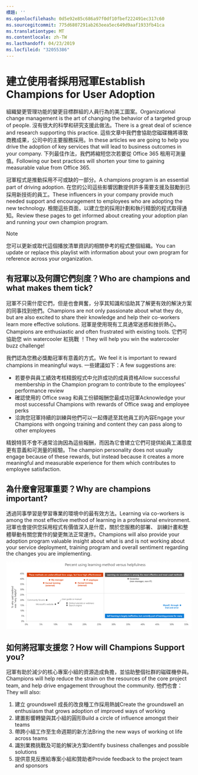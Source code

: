 ```yaml
---
標題: ''
ms.openlocfilehash: 0d5e92e85c686a97f0df10fbef222491ec317c60
ms.sourcegitcommit: 775d6807291ab263eea5ec649d9aaf1933fb41ca
ms.translationtype: MT
ms.contentlocale: zh-TW
ms.lasthandoff: 04/23/2019
ms.locfileid: "32055386"
---
```

# <a name="establish-champions-for-user-adoption"></a><span data-ttu-id="c692c-102">建立使用者採用冠軍</span><span class="sxs-lookup"><span data-stu-id="c692c-102">Establish Champions for User Adoption</span></span> 

<span data-ttu-id="c692c-103">組織變更管理功能的變更目標群組的人員行為的美工圖案。</span><span class="sxs-lookup"><span data-stu-id="c692c-103">Organizational change management is the art of changing the behavior of a targeted group of people.</span></span> <span data-ttu-id="c692c-104">沒有很大的科學和研究支援此做法。</span><span class="sxs-lookup"><span data-stu-id="c692c-104">There is a great deal of science and research supporting this practice.</span></span> <span data-ttu-id="c692c-105">這些文章中我們會協助您磁碟機將導致商務成果，公司中的主要服務採用。</span><span class="sxs-lookup"><span data-stu-id="c692c-105">In these articles we are going to help you drive the adoption of key services that will lead to business outcomes in your company.</span></span>  <span data-ttu-id="c692c-106">下列最佳作法，我們將縮短您次若要從 Office 365 租用可測量值。</span><span class="sxs-lookup"><span data-stu-id="c692c-106">Following our best practices will shorten your time to gaining measurable value from Office 365.</span></span>  

<span data-ttu-id="c692c-107">冠軍程式是推動採用不可或缺的一部分。</span><span class="sxs-lookup"><span data-stu-id="c692c-107">A champions program is an essential part of driving adoption.</span></span> <span data-ttu-id="c692c-108">在您的公司這些影響因數提供許多需要支援及鼓勵到已採用新技術的員工。</span><span class="sxs-lookup"><span data-stu-id="c692c-108">These influencers in your company provide much needed support and encouragement to employees who are adopting the new technology.</span></span> <span data-ttu-id="c692c-109">檢閱這些頁面，以建立您的採用計劃和執行精銳的程式取得通知。</span><span class="sxs-lookup"><span data-stu-id="c692c-109">Review these pages to get informed about creating your adoption plan and running your own champion program.</span></span> 

> [!NOTE]
> <span data-ttu-id="c692c-110">您可以更新或取代這個播放清單資訊的相關參考的程式整個組織。</span><span class="sxs-lookup"><span data-stu-id="c692c-110">You can update or replace this playlist with information about your own program for reference across your organization.</span></span>

## <a name="who-are-champions-and-what-makes-them-tick"></a><span data-ttu-id="c692c-111">有冠軍以及何謂它們刻度？</span><span class="sxs-lookup"><span data-stu-id="c692c-111">Who are champions and what makes them tick?</span></span>

<span data-ttu-id="c692c-112">冠軍不只需什麼它們，但是也會興奮，分享其知識和協助其了解更有效的解決方案的同事找到他們。</span><span class="sxs-lookup"><span data-stu-id="c692c-112">Champions are not only passionate about what they do, but are also excited to share their knowledge and help their co-workers learn more effective solutions.</span></span> <span data-ttu-id="c692c-113">冠軍是使用現有工具通常迷惑和挫折熱心。</span><span class="sxs-lookup"><span data-stu-id="c692c-113">Champions are enthusiastic and often frustrated with existing tools.</span></span> <span data-ttu-id="c692c-114">它們可協助您 win watercooler 紅挑戰 ！</span><span class="sxs-lookup"><span data-stu-id="c692c-114">They will help you win the watercooler buzz challenge!</span></span>  

<span data-ttu-id="c692c-115">我們認為您務必獎勵冠軍有意義的方式。</span><span class="sxs-lookup"><span data-stu-id="c692c-115">We feel it is important to reward champions in meaningful ways.</span></span> <span data-ttu-id="c692c-116">一些建議如下：</span><span class="sxs-lookup"><span data-stu-id="c692c-116">A few suggestions are:</span></span>

- <span data-ttu-id="c692c-117">若要參與員工績效考核精銳程式中允許成功的成員資格</span><span class="sxs-lookup"><span data-stu-id="c692c-117">Allow successful membership in the Champion program to contribute to the employees' performance review</span></span>
- <span data-ttu-id="c692c-118">確認使用的 Office swag 和員工份額報酬您最成功冠軍</span><span class="sxs-lookup"><span data-stu-id="c692c-118">Acknowledge your most successful Champions with rewards of Office swag and employee perks</span></span>  
- <span data-ttu-id="c692c-119">洽詢您冠軍持續的訓練與他們可以一起傳遞至其他員工的內容</span><span class="sxs-lookup"><span data-stu-id="c692c-119">Engage your Champions with ongoing training and content they can pass along to other employees</span></span> 

<span data-ttu-id="c692c-120">精銳特質不會不通常洽詢因為這些報酬，而因為它會建立它們可提供給員工滿意度更有意義和可測量的經驗。</span><span class="sxs-lookup"><span data-stu-id="c692c-120">The champion personality does not usually engage because of these rewards, but instead because it creates a more meaningful and measurable experience for them which contributes to employee satisfaction.</span></span> 

## <a name="why-are-champions-important"></a><span data-ttu-id="c692c-121">為什麼會冠軍重要？</span><span class="sxs-lookup"><span data-stu-id="c692c-121">Why are champions important?</span></span> 

<span data-ttu-id="c692c-122">透過同事學習是學習專業的環境中的最有效方法。</span><span class="sxs-lookup"><span data-stu-id="c692c-122">Learning via co-workers is among the most effective method of learning in a professional environment.</span></span> <span data-ttu-id="c692c-123">冠軍也會提供您採用程式有價值深入是什麼，關於您服務的部署、 訓練計畫和整體舉動有關您實作的變更無法正常運作。</span><span class="sxs-lookup"><span data-stu-id="c692c-123">Champions will also provide your adoption program valuable insight about what is and is not working about your service deployment, training program and overall sentiment regarding the changes you are implementing.</span></span>  

![百分比使用學習方法與實用性](media/champstats.png)

## <a name="how-will-champions-support-you"></a><span data-ttu-id="c692c-125">如何將冠軍支援您？</span><span class="sxs-lookup"><span data-stu-id="c692c-125">How will Champions Support you?</span></span>

<span data-ttu-id="c692c-126">冠軍有助於減少的核心專案小組的資源造成負擔，並協助整個社群的磁碟機參與。</span><span class="sxs-lookup"><span data-stu-id="c692c-126">Champions will help reduce the strain on the resources of the core project team, and help drive engagement throughout the community.</span></span> <span data-ttu-id="c692c-127">他們也會：</span><span class="sxs-lookup"><span data-stu-id="c692c-127">They will also:</span></span>

1. <span data-ttu-id="c692c-128">建立 groundswell 成長的改良種工作採用熱誠</span><span class="sxs-lookup"><span data-stu-id="c692c-128">Create the groundswell an enthusiasm that grows adoption of improved ways of working</span></span>
1. <span data-ttu-id="c692c-129">建置影響轉變與其小組的圓形</span><span class="sxs-lookup"><span data-stu-id="c692c-129">Build a circle of influence amongst their teams</span></span>
1. <span data-ttu-id="c692c-130">帶跨小組工作至生命週期的新方法</span><span class="sxs-lookup"><span data-stu-id="c692c-130">Bring the new ways of working ot life across teams</span></span>
1. <span data-ttu-id="c692c-131">識別業務挑戰及可能的解決方案</span><span class="sxs-lookup"><span data-stu-id="c692c-131">Identify business challenges and possible solutions</span></span>
1. <span data-ttu-id="c692c-132">提供意見反應給專案小組和贊助者</span><span class="sxs-lookup"><span data-stu-id="c692c-132">Provide feedback to the project team and sponsors</span></span>
